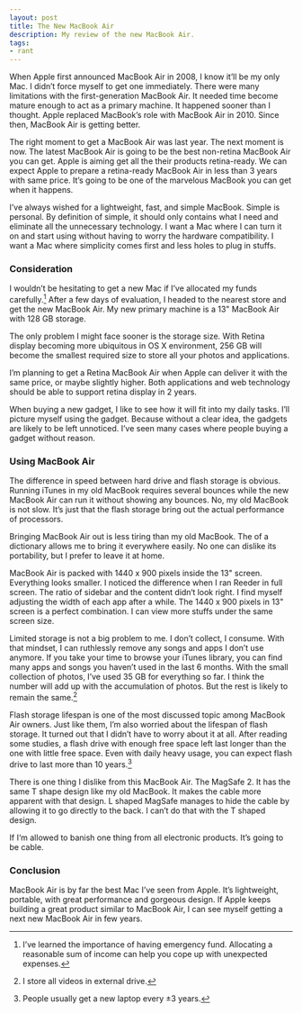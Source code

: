 ```yaml
---
layout: post
title: The New MacBook Air
description: My review of the new MacBook Air.
tags:
- rant
---
```

When Apple first announced MacBook Air in 2008, I know it’ll be my only Mac. I didn’t force myself to get one immediately. There were many limitations with the first-generation MacBook Air. It needed time become mature enough to act as a primary machine. It happened sooner than I thought. Apple replaced MacBook’s role with MacBook Air in 2010. Since then, MacBook Air is getting better.

<!--more-->

The right moment to get a MacBook Air was last year. The next moment is now. The latest MacBook Air is going to be the best non-retina MacBook Air you can get. Apple is aiming get all the their products retina-ready. We can expect Apple to prepare a retina-ready MacBook Air in less than 3 years with same price. It’s going to be one of the marvelous MacBook you can get when it happens.

I’ve always wished for a lightweight, fast, and simple MacBook. Simple is personal. By definition of simple, it should only contains what I need and eliminate all the unnecessary technology. I want a Mac where I can turn it on and start using without having to worry the hardware compatibility. I want a Mac where simplicity comes first and less holes to plug in stuffs.

### Consideration
I wouldn’t be hesitating to get a new Mac if I’ve allocated my funds carefully.[^1] After a few days of evaluation, I headed to the nearest store and get the new MacBook Air. My new primary machine is a 13" MacBook Air with 128 GB storage.

The only problem I might face sooner is the storage size. With Retina display becoming more ubiquitous in OS X environment, 256 GB will become the smallest required size to store all your photos and applications.

I’m planning to get a Retina MacBook Air when Apple can deliver it with the same price, or maybe slightly higher. Both applications and web technology should be able to support retina display in 2 years.

When buying a new gadget, I like to see how it will fit into my daily tasks. I’ll picture myself using the gadget. Because without a clear idea, the gadgets are likely to be left unnoticed. I’ve seen many cases where people buying a gadget without reason.

### Using MacBook Air
The difference in speed between hard drive and flash storage is obvious. Running iTunes in my old MacBook requires several bounces while the new MacBook Air can run it without showing any bounces. No, my old MacBook is not slow. It’s just that the flash storage bring out the actual performance of processors.

Bringing MacBook Air out is less tiring than my old MacBook. The of a dictionary allows me to bring it everywhere easily. No one can dislike its portability, but I prefer to leave it at home.

MacBook Air is packed with 1440 x 900 pixels inside the 13" screen. Everything looks smaller. I noticed the difference when I ran Reeder in full screen. The ratio of sidebar and the content didn‘t look right. I find myself adjusting the width of each app after a while. The 1440 x 900 pixels in 13" screen is a perfect combination. I can view more stuffs under the same screen size.

Limited storage is not a big problem to me. I don’t collect, I consume. With that mindset, I can ruthlessly remove any songs and apps I don’t use anymore. If you take your time to browse your iTunes library, you can find many apps and songs you haven’t used in the last 6 months. With the small collection of photos, I’ve used 35 GB for everything so far. I think the number will add up with the accumulation of photos. But the rest is likely to remain the same.[^2]

Flash storage lifespan is one of the most discussed topic among MacBook Air owners. Just like them, I’m also worried about the lifespan of flash storage. It turned out that I didn’t have to worry about it at all. After reading some studies, a flash drive with enough free space left last longer than the one with little free space. Even with daily heavy usage, you can expect flash drive to last more than 10 years.[^3]

There is one thing I dislike from this MacBook Air. The MagSafe 2. It has the same T shape design like my old MacBook. It makes the cable more apparent with that design. L shaped MagSafe manages to hide the cable by allowing it to go directly to the back. I can’t do that with the T shaped design.

If I‘m allowed to banish one thing from all electronic products. It’s going to be cable.

### Conclusion
MacBook Air is by far the best Mac I’ve seen from Apple. It’s lightweight, portable, with great performance and gorgeous design. If Apple keeps building a great product similar to MacBook Air, I can see myself getting a next new MacBook Air in few years.

[^1]: I’ve learned the importance of having emergency fund. Allocating a reasonable sum of income can help you cope up with unexpected expenses.

[^2]: I store all videos in external drive.

[^3]: People usually get a new laptop every ±3 years.
